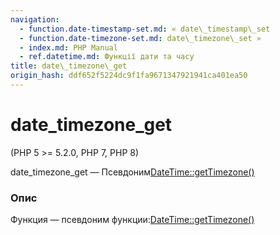 ```yaml
---
navigation:
  - function.date-timestamp-set.md: « date\_timestamp\_set
  - function.date-timezone-set.md: date\_timezone\_set »
  - index.md: PHP Manual
  - ref.datetime.md: Функції дати та часу
title: date\_timezone\_get
origin_hash: ddf652f5224dc9f1fa9671347921941ca401ea50
---
```

# date\_timezone\_get

(PHP 5 >= 5.2.0, PHP 7, PHP 8)

date\_timezone\_get — Псевдоним[DateTime::getTimezone()](datetime.gettimezone.md)

### Опис

Функция — псевдоним функции:[DateTime::getTimezone()](datetime.gettimezone.md)
